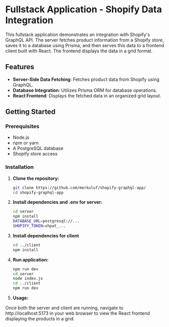 # Fullstack Application - Shopify Data Integration

This fullstack application demonstrates an integration with Shopify's GraphQL API. The server fetches product information from a Shopify store, saves it to a database using Prisma, and then serves this data to a frontend client built with React. The frontend displays the data in a grid format.

## Features

- **Server-Side Data Fetching**: Fetches product data from Shopify using GraphQL.
- **Database Integration**: Utilizes Prisma ORM for database operations.
- **React Frontend**: Displays the fetched data in an organized grid layout.

## Getting Started

### Prerequisites

- Node.js
- npm or yarn
- A PostgreSQL database
- Shopify store access

### Installation

1. **Clone the repository:**

   ```bash
   git clone https://github.com/merkuluf/shopify-graphql-app/
   cd shopify-graphql-app

2. **Install dependencies and .env for server:**

   ```bash
   cd server
   npm install
   DATABASE_URL=postgresql://...
   SHOPIFY_TOKEN=shpat_...

3. **Install dependencies for client**
   
   ```bash
   cd ../client
   npm install

4. **Run application:**

   ```bash
   npm run dev
   cd server
   node index.js
   cd ../client
   npm run dev

5. **Usage:**

Once both the server and client are running, navigate to http://localhost:5173 in your web browser to view the React frontend displaying the products in a grid.